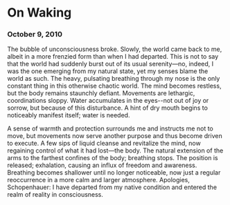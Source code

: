 # On Waking
### October 9, 2010

The bubble of unconsciousness broke. Slowly, the world came back to me, albeit in a more frenzied form than when I had departed. This is not to say that the world had suddenly burst out of its usual serenity&mdash;no, indeed, I was the one emerging from my natural state, yet my senses blame the world as such. The heavy, pulsating breathing through my nose is the only constant thing in this otherwise chaotic world. The mind becomes restless, but the body remains staunchly defiant. Movements are lethargic, coordinations sloppy. Water accumulates in the eyes--not out of joy or sorrow, but because of this disturbance. A hint of dry mouth begins to noticeably manifest itself; water is needed.

A sense of warmth and protection surrounds me and instructs me not to move, but movements now serve another purpose and thus become driven to execute. A few sips of liquid cleanse and revitalize the mind, now regaining control of what it had lost&mdash;the body. The natural extension of the arms to the farthest confines of the body; breathing stops. The position is released; exhalation, causing an influx of freedom and awareness. Breathing becomes shallower until no longer noticeable, now just a regular reoccurrence in a more calm and larger atmosphere. Apologies, Schopenhauer: I have departed from my native condition and entered the realm of reality in consciousness.
